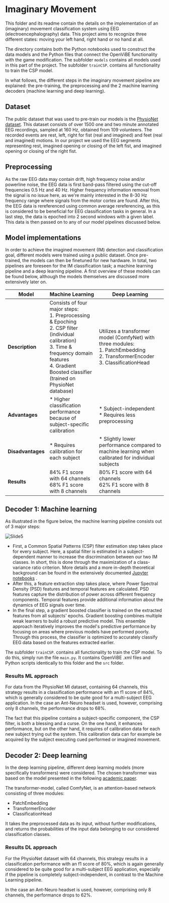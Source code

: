 # Imaginary Movement
This folder and its readme contain the details on the implementation of an (imaginary) movement classification system using EEG (electroencephalography) data. This project aims to recognize three different states: moving your left hand, right hand or no hand at all.

The directory contains both the Python notebooks used to construct the data models and the Python files that connect the OpenViBE functionality with the game modification. The subfolder `models` contains all models used in this part of the project. The subfolder `trainCSP`. contains all functionality to train the CSP model.

In what follows, the different steps in the imaginary movement pipeline are explained: the pre-training, the preprocessing and the 2 machine learning decoders (machine learning and deep learning).

## Dataset
The public dataset that was used to pre-train our models is the [PhysioNet dataset](https://physionet.org/content/eegmmidb/1.0.0/). This dataset consists of over 1500 one and two minute  annotated EEG recordings, sampled at 160 Hz, obtained from 109 volunteers. The recorded events are rest, left, right for fist (real and imagined) and feet (real and imagined) motions. In our project we used the EEG segments representing rest, imagined opening or closing of the left fist, and imagined opening or closing of the right fist.

## Preprocessing
As the raw EEG data may contain drift, high frequency noise and/or powerline noise, the EEG data is first band-pass filtered using the cut-off frequencies 0.5 Hz and 40 Hz. Higher frequency information removal from the signal is no issue here, as we're mainly interested in the 8-30 Hz frequency range where signals from the motor cortex are found. After this, the EEG data is rereferenced using common average rereferencing, as this is considered to be beneficial for EEG classification tasks in general. In a last step, the data is epoched into 2 second windows with a given label. This data is then passed on to any of our model pipelines discussed below.

## Model implementations
In order to achieve the imagined movement (IM) detection and classification goal, different models were trained using a public dataset. Once pre-trained, the models can then be finetuned for new hardware. In total, two pipelines are foreseen for the IM classification task; a machine learning pipeline and a deep learning pipeline. A first overview of these models can be found below, although the models themselves are discussed more extensively later on.

|**Model**|Machine Learning|Deep Learning|
|-|-|-|
|**Description**| Consists of four major steps: <br>  1.    Preprocessing & Epoching <br>     2. CSP filter (individual calibration) <br>     3. Time & frequency domain features <br>     4. Gradient Boosted classifier (trained on PhysioNet database) | Utilizes a transformer model (ComfyNet) with three modules: <br>     1. PatchEmbedding <br>     2. TransformerEncoder <br>     3. ClassificationHead <br> |
|**Advantages**| * Higher classification performance because of subject-specific calibration | * Subject-independent <br> * Requires less preprocessing <br> |
|**Disadvantages**| * Requires calibration for each subject <br> | * Slightly lower performance compared to machine learning when calibrated for individual subjects |
|**Results**| 84% F1 score with 64 channels <br> 68% F1 score with 8 channels | 80% F1 score with 64 channels <br> 62% F1 score with 8 channels |

## Decoder 1: Machine learning
As illustrated in the figure below, the machine learning pipeline consists out of 3 major steps:

![Slide5](https://github.com/NeuroTech-Leuven/TheMindWitcher/assets/141845184/5f90df8b-c703-4ca5-b6c2-6dbb8e38acaa)

- First, a Common Spatial Patterns (CSP) filter estimation step takes place for every subject. Here, a spatial filter is estimated in a subject-dependent manner to increase the discrimination between our two IM classes. In short, this is done through the maximization of a class-variance ratio criterion. More details and a more in-depth theoretical background can be found in the extensively documented [Jupyter notebooks](./CSP_pipeline_all_subjects_2_classes.ipynb)
.
- After this, a feature extraction step takes place, where Power Spectral Density (PSD) features and temporal features are calculated. PSD features capture the distribution of power across different frequency components. Temporal features provide additional information about the dynamics of EEG signals over time.
- In the final step, a gradient boosted classifier is trained on the extracted features from all subjects' epochs. Gradient boosting combines multiple weak learners to build a robust predictive model. This ensemble approach iteratively improves the model's predictive performance by focusing on areas where previous models have performed poorly. Through this process, the classifier is optimized to accurately classify EEG data based on the features extracted earlier.

The subfolder `trainCSP`. contains all functionality to train the CSP model. To do this, simply run the file `main.py`. It contains OpenViBE .xml files and Python scripts identically to this folder and the `src` folder.

### Results ML approach
For data from the PhysioNet MI dataset, containing 64 channels, this strategy results in a classification performance with an f1 score of 84%, which is generally considered to be quite good for a multi-subject EEG application. In the case an Ant-Neuro headset is used, however, comprising only 8 channels, the performance drops to 68%.

The fact that this pipeline contains a subject-specific component, the CSP filter, is both a blessing and a curse. On the one hand, it enhances performance, but on the other hand, it requires of calibration data for each new subject trying out the system. This calibration data can for example be acquired by the subject executing cued performed or imagined movement. 

## Decoder 2: Deep learning
In the deep learning pipeline, different deep learning models (more specifically transformers) were considered. The chosen transformer  was based on the model presented in the following [academic paper](https://ieeexplore.ieee.org/document/9991178).

The transformer-model, called ComfyNet, is an attention-based network consisting of three modules:
- PatchEmbedding
- TransformerEncoder
- ClassificationHead

It takes the preprocessed data as its input, without further modifications, and returns the probabilities of the input data belonging to our considered classification classes.

### Results DL approach
For the PhysioNet dataset with 64 channels, this strategy results in a classification performance with an f1 score of 80%, which is again generally considered to be quite good for a multi-subject EEG application, especially if the pipeline is completely subject-independent, in contrast to the Machine Learning pipeline.

In the case an Ant-Neuro headset is used, however, comprising only 8 channels, the performance drops to 62%.
